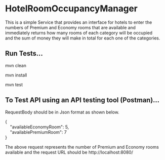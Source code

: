 # HotelRoomOccupancyManager

This is a simple Service that provides an interface for hotels to enter the numbers of
Premium and Economy rooms that are available and immediately returns how many rooms of each category will be occupied and the sum of money they will make in total for each one of the categories.

## Run Tests...

mvn clean

mvn install

mvn test

## To Test API using an API testing tool (Postman)...

RequestBody should be in Json format as shown below.

{ <br />&nbsp;&nbsp;&nbsp;&nbsp;"availableEconomyRoom": 5, <br />&nbsp;&nbsp;&nbsp;&nbsp;"availablePremiumRoom": 7 <br />
}

The above request represents the number of Premium and Economy rooms available and the request URL should be http://localhost:8080/